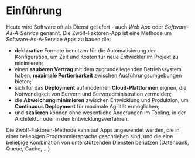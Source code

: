 Einführung
============

Heute wird Software oft als Dienst geliefert - auch *Web App* oder *Software-As-A-Service* genannt. Die Zwölf-Faktoren-App ist eine Methode um Software-As-A-Service Apps zu bauen die:

* **deklarative** Formate benutzen für die Automatisierung der Konfiguration, um Zeit und Kosten für neue Entwickler im Projekt zu minimieren;
* einen **sauberen Vertrag** mit dem zugrundeliegenden Betriebssystem haben, **maximale Portierbarkeit** zwischen Ausführungsumgebungen bieten;
* sich für das **Deployment** auf modernen **Cloud-Plattformen** eignen, die Notwendigkeit von Servern und Serveradministration vermeiden;
* die **Abweichung minimieren** zwischen Entwicklung und Produktion, um **Continuous Deployment** für maximale Agilität ermöglichen;
* und **skalieren** können ohne wesentliche Änderungen im Tooling, in der Architektur oder in den Entwicklungsverfahren.

Die Zwölf-Faktoren-Methode kann auf Apps angewendet werden, die in einer beliebigen Programmiersprache geschrieben sind, und die eine beliebige Kombination von unterstützenden Diensten benutzen (Datenbank, Queue, Cache, ...)
